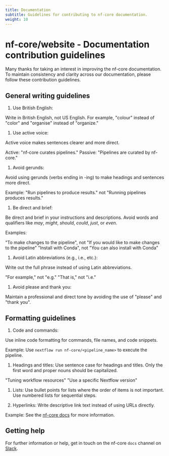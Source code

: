 ```yaml
---
title: Documentation
subtitle: Guidelines for contributing to nf-core documentation.
weight: 10
---
```


# nf-core/website - Documentation contribution guidelines

Many thanks for taking an interest in improving the nf-core documentation. To maintain consistency and clarity across our documentation, please follow these contribution guidelines.

## General writing guidelines

1. Use British English:

Write in British English, not US English. For example, "colour" instead of "color" and "organise" instead of "organize."

1. Use active voice:

Active voice makes sentences clearer and more direct.

Active: "nf-core curates pipelines."
Passive: "Pipelines are curated by nf-core."

1. Avoid gerunds:

Avoid using gerunds (verbs ending in -ing) to make headings and sentences more direct.

Example: "Run pipelines to produce results." not "Running pipelines produces results."

1. Be direct and brief:

Be direct and brief in your instructions and descriptions. Avoid words and qualifiers like _may_, _might_, _should_, _could_, _just_, or _even_.

Examples:

"To make changes to the pipeline", not "If you would like to make changes to the pipeline"
"Install with Conda", not "You can also install with Conda"

1. Avoid Latin abbreviations (e.g., i.e., etc.):

Write out the full phrase instead of using Latin abbreviations.

"For example," not "e.g."
"That is," not "i.e."

1. Avoid please and thank you:

Maintain a professional and direct tone by avoiding the use of "please" and "thank you".

## Formatting guidelines

1. Code and commands:

Use inline code formatting for commands, file names, and code snippets.

Example: Use `nextflow run nf-core/<pipeline_name>` to execute the pipeline.

1. Headings and titles:
   Use sentence case for headings and titles. Only the first word and proper nouns should be capitalized.

"Tuning workflow resources"
"Use a specific Nextflow version"

1. Lists:
   Use bullet points for lists where the order of items is not important. Use numbered lists for sequential steps.

1. Hyperlinks:
   Write descriptive link text instead of using URLs directly.

Example: See the [nf-core docs](https://nf-co.re/docs) for more information.

## Getting help

For further information or help, get in touch on the nf-core `docs` channel on [Slack](https://nf-co.re/join/slack/).
